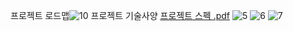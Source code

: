 프로젝트 로드맵![10](https://user-images.githubusercontent.com/105898779/169460535-3ec6e6f5-ce0b-481a-8927-a7c105bf96b3.PNG)
프로젝트 기술사양
[프로젝트 스펙 .pdf](https://github.com/ShinTaeSub/project/files/8736793/1.pdf)
![5](https://user-images.githubusercontent.com/105898779/169470354-601ee142-bfc7-4970-b8ca-c3799edae2eb.PNG)
![6](https://user-images.githubusercontent.com/105898779/169470376-e31c81a1-c1c6-4f9a-ab10-ba338f866eba.PNG)
![7](https://user-images.githubusercontent.com/105898779/169470401-8e2cd8be-bf74-4d11-8a36-d151c1bda189.PNG)
